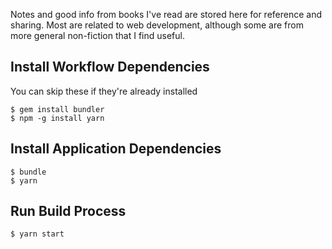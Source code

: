 Notes and good info from books I've read are stored here for reference and sharing. Most are related to web development, although some are from more general non-fiction that I find useful.

## Install Workflow Dependencies

You can skip these if they're already installed

```
$ gem install bundler
$ npm -g install yarn
```

## Install Application Dependencies

```
$ bundle
$ yarn
```

## Run Build Process

```
$ yarn start
```
